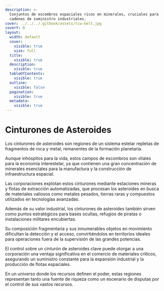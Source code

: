 ```yaml
---
description: >-
  Conjuntos de escombros espaciales ricos en minerales, cruciales para las
  cadenas de suministro industriales.
cover: ../../../.gitbook/assets/tcw-belt.jpg
coverY: 0
layout:
  width: default
  cover:
    visible: true
    size: full
  title:
    visible: true
  description:
    visible: true
  tableOfContents:
    visible: true
  outline:
    visible: false
  pagination:
    visible: true
  metadata:
    visible: true
---
```


# Cinturones de Asteroides

Los cinturones de asteroides son regiones de un sistema estelar repletas de fragmentos de roca y metal, remanentes de la formación planetaria.

Aunque inhóspitos para la vida, estos campos de escombros son vitales para la economía interestelar, ya que contienen una gran concentración de minerales esenciales para la manufactura y la construcción de infraestructura espacial.

Las corporaciones explotan estos cinturones mediante estaciones mineras y flotas de extracción automatizadas, que procesan los asteroides en busca de materiales valiosos como metales pesados, tierras raras y compuestos utilizados en tecnologías avanzadas.

Además de su valor industrial, los cinturones de asteroides también sirven como puntos estratégicos para bases ocultas, refugios de piratas o instalaciones militares encubiertas.

Su composición fragmentaria y sus innumerables objetos en movimiento dificultan la detección y el acceso, convirtiéndolos en territorios ideales para operaciones fuera de la supervisión de las grandes potencias.

El control sobre un cinturón de asteroides clave puede otorgar a una corporación una ventaja significativa en el comercio de materiales críticos, asegurando un suministro constante para la expansión industrial y la producción de flotas espaciales.

En un universo donde los recursos definen el poder, estas regiones representan tanto una fuente de riqueza como un escenario de disputas por el control de sus vastos recursos.
